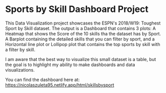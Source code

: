 # Sports by Skill Dashboard Project

This Data Visualization project showcases the ESPN's 2018/W19: Toughest Sport by Skill dataset. The output is a Dashboard that contains 3 plots: A Heatmap that shows the Score of the 10 skills tha the dataset has by Sport. A Barplot containing the detailed skills that you can filter by sport, and a Horizontal line plot or Lollipop plot that contains the top sports by skill with a filter by skill.

I am aware that the best way to visualize this small dataset is a table, but the goal is to highlight my ability to make dashboards and data visualizations. 

You can find the dashboard here at: https://nicolaszuleta95.netlify.app/html/skillsbysport
